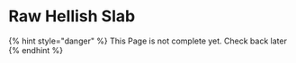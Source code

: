 # Raw Hellish Slab

{% hint style="danger" %}
This Page is not complete yet. Check back later
{% endhint %}

